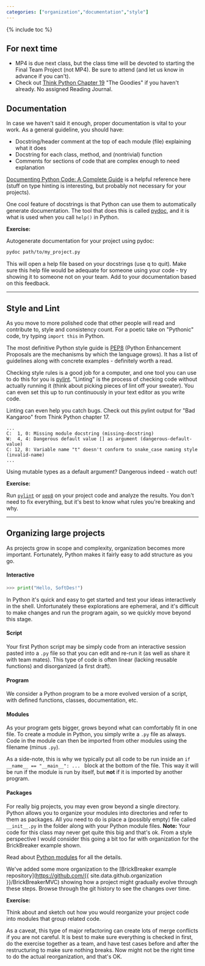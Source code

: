 ```yaml
---
categories: ["organization","documentation","style"]
---
```


{% include toc %}

## For next time

 - MP4 is due next class, but the class time will be devoted to starting the Final Team Project (not MP4). Be sure to attend (and let us know in advance if you can't). 
 - Check out [Think Python Chapter 19](http://www.greenteapress.com/thinkpython2/html/thinkpython2020.html) "The Goodies" if you haven't already. No assigned Reading Journal.


## Documentation

In case we haven't said it enough, proper documentation is vital to your work.
As a general guideline, you should have:
 - Docstring/header comment at the top of each module (file) explaining what it does
 - Docstring for each class, method, and (nontrivial) function
 - Comments for sections of code that are complex enough to need explanation

[Documenting Python Code: A Complete Guide](https://realpython.com/documenting-python-code/) is a helpful reference here (stuff on type hinting is interesting, but probably not necessary for your projects).

One cool feature of docstrings is that Python can use them to automatically generate documentation.
The tool that does this is called 
[pydoc](https://docs.python.org/3/library/pydoc.html),
and it is what is used when you call ```help()``` in Python.

**Exercise:**

Autogenerate documentation for your project using pydoc:

```bash
pydoc path/to/my_project.py
```

This will open a help file based on your docstrings (use q to quit). 
Make sure this help file would be adequate for someone using your code - try showing it to someone not on your team. Add to your documentation based on this feedback.

----

## Style and Lint

As you move to more polished code that other people will read and contribute to, style and consistency count.
For a poetic take on "Pythonic" code, try typing ```import this``` in Python.

The most definitive Python style guide is [PEP8](https://www.python.org/dev/peps/pep-0008/) (Python Enhancement Proposals are the mechanisms by which the language grows). It has a list of guidelines along with concrete examples - definitely worth a read.

Checking style rules is a good job for a computer, and one tool you can use to do this for you is [pylint](https://www.pylint.org/). "Linting" is the process of checking code without actually running it (think about picking pieces of lint off your sweater).
You can even set this up to run continuously in your text editor as you write code.

Linting can even help you catch bugs. Check out this pylint output for "Bad Kangaroo" from Think Python chapter 17.

```
...
C:  1, 0: Missing module docstring (missing-docstring)
W:  4, 4: Dangerous default value [] as argument (dangerous-default-value)
C: 12, 8: Variable name "t" doesn't conform to snake_case naming style (invalid-name)
...
```

Using mutable types as a default argument? Dangerous indeed - watch out!

**Exercise:**

Run [```pylint```](https://www.pylint.org/) or [```pep8```](https://pypi.org/project/pep8/) on your project code and analyze the results.
You don't need to fix everything, but it's best to know what rules you're breaking and why.

----

## Organizing large projects

As projects grow in scope and complexity, organization becomes more important.
Fortunately, Python makes it fairly easy to add structure as you go.

#### Interactive

```python
>>> print("Hello, SoftDes!")
```

In Python it's quick and easy to get started and test your ideas interactively in the shell. Unfortunately these explorations are ephemeral, and it's difficult to make changes and run the program again, so we quickly move beyond this stage.

####  Script

Your first Python script may be simply code from an interactive session pasted into a ```.py``` file so that you can edit and re-run it (as well as share it with team mates). This type of code is often linear (lacking reusable functions) and disorganized (a first draft).

####  Program

We consider a Python program to be a more evolved version of a script, with defined functions, classes, documentation, etc.

####  Modules

As your program gets bigger, grows beyond what can comfortably fit in one file.
To create a module in Python, you simply write a ```.py``` file as always.
Code in the module can then be imported from other modules using the filename (minus ```.py```).

As a side-note, this is why we typically put all code to be run inside an ```if __name__ == "__main__": ... ``` block at the bottom of the file. This way it will be run if the module is run by itself, but **not** if it is imported by another program.

####  Packages

For really big projects, you may even grow beyond a single directory. Python allows you to organize your modules into directories and refer to them as packages.
All you need to do is place a (possibly empty) file called ```__init__.py``` in the folder along with your Python module files. **Note:** Your code for this class may never get quite this big and that's ok. From a style perspective I would consider this going a bit too far with organization for the BrickBreaker example shown.

Read about [Python modules](https://docs.python.org/3/tutorial/modules.html) for all the details.

We've added some more organization to the 
[BrickBreaker example repository](https://github.com/{{ site.data.github.organization }}/BrickBreakerMVC)
showing how a project might gradually evolve through these steps. Browse through the git history to see the changes over time.

**Exercise:**

Think about and sketch out how you would reorganize your project code into modules that group related code.

As a caveat, this type of major refactoring can create lots of merge conflicts if you are not careful.
It is best to make sure everything is checked in first,
do the exercise together as a team,
and have test cases before and after the restructuring to make sure nothing breaks. 
Now might not be the right time to do the actual reorganization, and that's OK.
